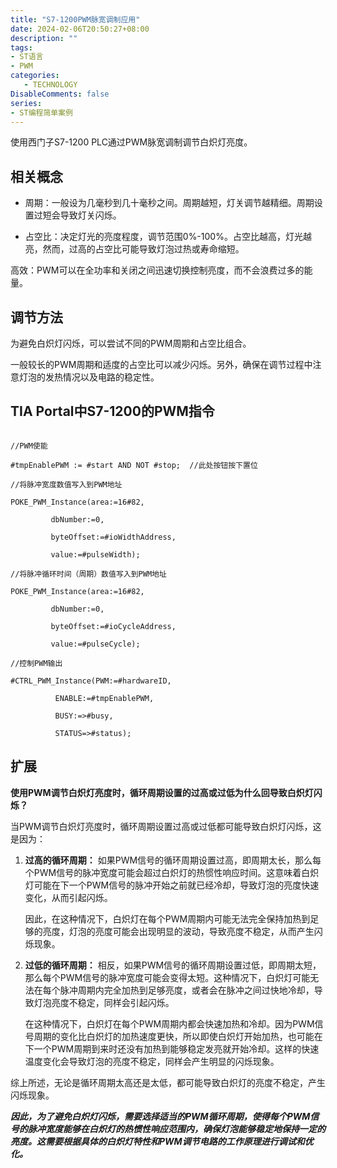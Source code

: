 ```yaml
---
title: "S7-1200PWM脉宽调制应用"
date: 2024-02-06T20:50:27+08:00
description: ""
tags: 
- ST语言
- PWM
categories:
   - TECHNOLOGY
DisableComments: false
series:
- ST编程简单案例
---
```


使用西门子S7-1200 PLC通过PWM脉宽调制调节白炽灯亮度。
<!--more-->

## 相关概念

- 周期：一般设为几毫秒到几十毫秒之间。周期越短，灯关调节越精细。周期设置过短会导致灯关闪烁。

- 占空比：决定灯光的亮度程度，调节范围0%-100%。占空比越高，灯光越亮，然而，过高的占空比可能导致灯泡过热或寿命缩短。

 高效：PWM可以在全功率和关闭之间迅速切换控制亮度，而不会浪费过多的能量。

## 调节方法

为避免白炽灯闪烁，可以尝试不同的PWM周期和占空比组合。

一般较长的PWM周期和适度的占空比可以减少闪烁。另外，确保在调节过程中注意灯泡的发热情况以及电路的稳定性。

## TIA Portal中S7-1200的PWM指令

```

//PWM使能

#tmpEnablePWM := #start AND NOT #stop;  //此处按钮按下置位

//将脉冲宽度数值写入到PWM地址

POKE_PWM_Instance(area:=16#82,

​         dbNumber:=0,

​         byteOffset:=#ioWidthAddress,

​         value:=#pulseWidth);

//将脉冲循环时间（周期）数值写入到PWM地址

POKE_PWM_Instance(area:=16#82,

​         dbNumber:=0,

​         byteOffset:=#ioCycleAddress,

​         value:=#pulseCycle);

//控制PWM输出

#CTRL_PWM_Instance(PWM:=#hardwareID,

​          ENABLE:=#tmpEnablePWM,

​          BUSY:=>#busy,

​          STATUS=>#status);

```

## 扩展

**使用PWM调节白炽灯亮度时，循环周期设置的过高或过低为什么回导致白炽灯闪烁？**

当PWM调节白炽灯亮度时，循环周期设置过高或过低都可能导致白炽灯闪烁，这是因为：

1. **过高的循环周期：** 如果PWM信号的循环周期设置过高，即周期太长，那么每个PWM信号的脉冲宽度可能会超过白炽灯的热惯性响应时间。这意味着白炽灯可能在下一个PWM信号的脉冲开始之前就已经冷却，导致灯泡的亮度快速变化，从而引起闪烁。

   因此，在这种情况下，白炽灯在每个PWM周期内可能无法完全保持加热到足够的亮度，灯泡的亮度可能会出现明显的波动，导致亮度不稳定，从而产生闪烁现象。

1. **过低的循环周期：** 相反，如果PWM信号的循环周期设置过低，即周期太短，那么每个PWM信号的脉冲宽度可能会变得太短。这种情况下，白炽灯可能无法在每个脉冲周期内完全加热到足够亮度，或者会在脉冲之间过快地冷却，导致灯泡亮度不稳定，同样会引起闪烁。

   在这种情况下，白炽灯在每个PWM周期内都会快速加热和冷却。因为PWM信号周期的变化比白炽灯的加热速度更快，所以即使白炽灯开始加热，也可能在下一个PWM周期到来时还没有加热到能够稳定发亮就开始冷却。这样的快速温度变化会导致灯泡的亮度不稳定，同样会产生明显的闪烁现象。

综上所述，无论是循环周期太高还是太低，都可能导致白炽灯的亮度不稳定，产生闪烁现象。

***因此，为了避免白炽灯闪烁，需要选择适当的PWM循环周期，使得每个PWM信号的脉冲宽度能够在白炽灯的热惯性响应范围内，确保灯泡能够稳定地保持一定的亮度。这需要根据具体的白炽灯特性和PWM调节电路的工作原理进行调试和优化。***